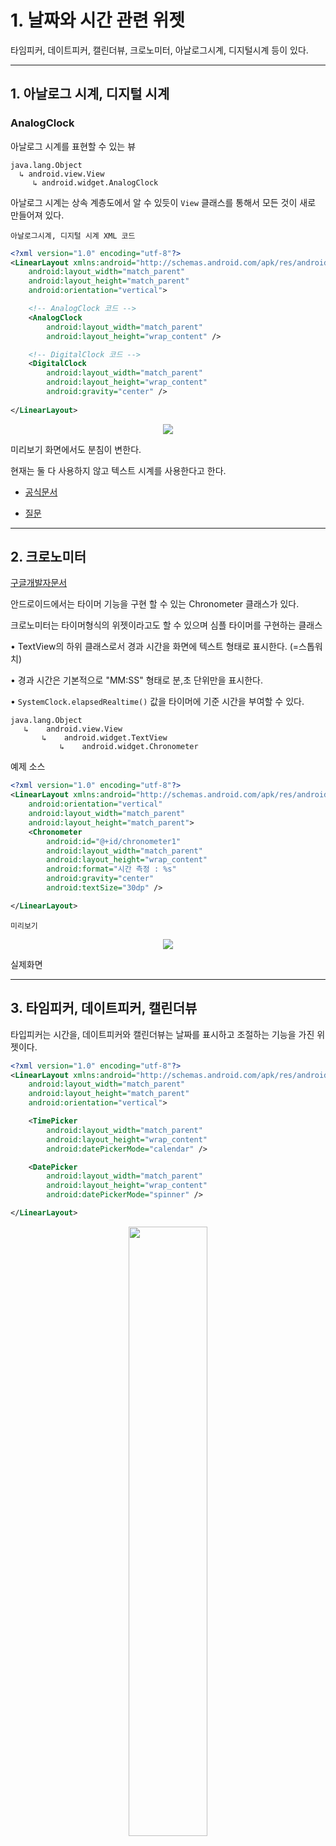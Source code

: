 # 1. 날짜와 시간 관련 위젯
타임피커, 데이트피커, 캘린더뷰, 크로노미터, 아날로그시계, 디지털시계 등이 있다.


---
## 1. 아날로그 시계, 디지털 시계
### AnalogClock
아날로그 시계를 표현할 수 있는 뷰


```shell
java.lang.Object
  ↳ android.view.View
     ↳ android.widget.AnalogClock
```
아날로그 시계는 상속 계층도에서 알 수 있듯이 `View` 클래스를 통해서 모든 것이 새로 만들어져 있다.


`아날로그시계, 디지털 시계 XML 코드`

```xml
<?xml version="1.0" encoding="utf-8"?>
<LinearLayout xmlns:android="http://schemas.android.com/apk/res/android"
    android:layout_width="match_parent"
    android:layout_height="match_parent"
    android:orientation="vertical">

    <!-- AnalogClock 코드 -->
    <AnalogClock
        android:layout_width="match_parent"
        android:layout_height="wrap_content" />

    <!-- DigitalClock 코드 -->
    <DigitalClock
        android:layout_width="match_parent"
        android:layout_height="wrap_content"
        android:gravity="center" />
    
</LinearLayout>
```
<p align="center">
 <img src = "./images/01.png">
</p>


미리보기 화면에서도 분침이 변한다.

현재는 둘 다 사용하지 않고
텍스트 시계를 사용한다고 한다.

- [공식문서](https://developer.android.com/reference/android/widget/TextClock.html)

- [질문](https://stackoverflow.com/questions/43819806/analogclock-and-digitalclock-views-are-missing-in-android-studio)

---

## 2. 크로노미터

[구글개발자문서](https://developer.android.com/reference/android/widget/Chronometer)<br>

안드로이드에서는 타이머 기능을 구현 할 수 있는 Chronometer 클래스가 있다.

크로노미터는 타이머형식의 위젯이라고도 할 수 있으며 심플 타이머를 구현하는 클래스

• TextView의 하위 클래스로서 경과 시간을 화면에 텍스트 형태로 표시한다. (=스톱워치)

• 경과 시간은 기본적으로 "MM:SS" 형태로 분,초 단위만을 표시한다.

• `SystemClock.elapsedRealtime()` 값을 타이머에 
기준 시간을 부여할 수 있다.

```shell
java.lang.Object
   ↳ 	android.view.View
  	   ↳ 	android.widget.TextView
  	  	   ↳ 	android.widget.Chronometer
```


예제 소스

```xml
<?xml version="1.0" encoding="utf-8"?>
<LinearLayout xmlns:android="http://schemas.android.com/apk/res/android"
    android:orientation="vertical"
    android:layout_width="match_parent"
    android:layout_height="match_parent">
    <Chronometer
        android:id="@+id/chronometer1"
        android:layout_width="match_parent"
        android:layout_height="wrap_content"
        android:format="시간 측정 : %s"
        android:gravity="center"
        android:textSize="30dp" />

</LinearLayout>
```

`미리보기`
<p align="center">
 <img src = "./images/02.png">
</p>

실제화면






---

## 3. 타임피커, 데이트피커, 캘린더뷰

타입피커는 시간을,
데이트피커와 캘린더뷰는 날짜를 표시하고 조절하는 기능을 가진 위젯이다.


```xml
<?xml version="1.0" encoding="utf-8"?>
<LinearLayout xmlns:android="http://schemas.android.com/apk/res/android"
    android:layout_width="match_parent"
    android:layout_height="match_parent"
    android:orientation="vertical">

    <TimePicker
        android:layout_width="match_parent"
        android:layout_height="wrap_content"
        android:datePickerMode="calendar" />

    <DatePicker
        android:layout_width="match_parent"
        android:layout_height="wrap_content"
        android:datePickerMode="spinner" />

</LinearLayout>
```
<p align="center">
 <img src = "./images/03.png" width="50%" height="50%">
</p>

### 타임피커
```xml
<?xml version="1.0" encoding="utf-8"?>
<LinearLayout xmlns:android="http://schemas.android.com/apk/res/android"
    android:orientation="vertical"
    android:layout_width="match_parent"
    android:layout_height="match_parent">

    <!-- 이전 버전 -->
    <TimePicker
        android:layout_width="match_parent"
        android:layout_height="wrap_content"
        android:datePickerMode="spinner" />
    <!-- 최신 버전 -->
    <TimePicker
        android:layout_width="match_parent"
        android:layout_height="wrap_content"
        android:datePickerMode="calendar" />
</LinearLayout>
```

<p align="center">
 <img src = "./images/04.png">
</p>

### 데이트피커

```xml
<?xml version="1.0" encoding="utf-8"?>
<LinearLayout xmlns:android="http://schemas.android.com/apk/res/android"
    android:orientation="vertical"
    android:layout_width="match_parent"
    android:layout_height="match_parent">

    <!-- 이전 버전 -->
    <DatePicker
        android:layout_width="match_parent"
        android:layout_height="wrap_content"
        android:datePickerMode="spinner" />

    <!-- 최신 버전 -->
    <DatePicker
        android:layout_width="match_parent"
        android:layout_height="wrap_content"
        android:datePickerMode="calendar" />
</LinearLayout>
```
<p align="center">
 <img src = "./images/05.png" width="50%" height="50%">
</p>


<p align="center">
 <img src = "./images/06.png" width="50%" height="50%">
</p>


---

#### 실습

리니어레이아웃
- 리니어레이아웃의 layout_weight 을 1로 설정.
- 프레임레이아웃을 두고 안에 캘린더뷰 1개, 타임피커 1개를 생성.
- 위젯의 아이디는 calendarView1, timePicker1.


```xml
<?xml version="1.0" encoding="utf-8"?>
<LinearLayout xmlns:android="http://schemas.android.com/apk/res/android"
    xmlns:tools="http://schemas.android.com/tools"
    android:layout_width="match_parent"
    android:layout_height="match_parent"
    android:orientation="vertical">

    <Chronometer
        android:id="@+id/chronometer1"
        android:layout_width="match_parent"
        android:layout_height="wrap_content"
        android:format="예약에 걸린 시간 %s"
        android:gravity="center"
        android:textSize="22dp" />

    <Button
        android:id="@+id/btnStart"
        android:layout_width="match_parent"
        android:layout_height="wrap_content"
        android:text="예약 시작"
        android:textColor="@color/white" />

    <RadioGroup
        android:layout_width="wrap_content"
        android:layout_height="wrap_content">

        <RadioButton
            android:id="@+id/rdoCal"
            android:layout_width="wrap_content"
            android:layout_height="wrap_content"
            android:text="날짜 설정(캘린더뷰)" />

        <RadioButton
            android:id="@+id/rdoTime"
            android:layout_width="wrap_content"
            android:layout_height="wrap_content"
            android:text="시간 설정" />
    </RadioGroup>

    <LinearLayout
        android:layout_width="match_parent"
        android:layout_height="0dp"
        android:layout_weight="1"
        android:orientation="vertical">

        <FrameLayout
            android:layout_width="match_parent"
            android:layout_height="wrap_content"
            tools:ignore="UselessParent">

            <CalendarView
                android:id="@+id/calendarView1"
                android:showWeekNumber="false"
                android:layout_width="match_parent"
                android:layout_height="wrap_content" />

            <TimePicker
                android:id="@+id/timePicker1"
                android:layout_width="match_parent"
                android:timePickerMode="spinner"
                android:layout_height="wrap_content" />
        </FrameLayout>
    </LinearLayout>


    <LinearLayout
        android:layout_width="match_parent"
        android:layout_height="wrap_content"
        android:background="#3C3B3B"
        android:orientation="horizontal">
        <Button
            android:id="@+id/btnEnd"
            android:layout_width="wrap_content"
            android:layout_height="wrap_content"
            android:text="예약완료"
            android:layout_marginRight="10dp"
            android:gravity="center"/>

        <TextView
            android:id="@+id/tvYear"
            android:layout_width="wrap_content"
            android:layout_height="wrap_content"
            android:text="0000"
            />
        <TextView
            android:layout_width="wrap_content"
            android:layout_height="wrap_content"
            android:text="년"
            />
        <TextView
            android:id="@+id/tvMonth"
            android:layout_width="wrap_content"
            android:layout_height="wrap_content"
            android:text="00"
            />
        <TextView
            android:layout_width="wrap_content"
            android:layout_height="wrap_content"
            android:text="월"
            />
        <TextView
            android:id="@+id/tvDay"
            android:layout_width="wrap_content"
            android:layout_height="wrap_content"
            android:text="00"
            />
        <TextView
            android:layout_width="wrap_content"
            android:layout_height="wrap_content"
            android:text="일"
            />
        <TextView
            android:id="@+id/tvHour"
            android:layout_width="wrap_content"
            android:layout_height="wrap_content"
            android:text="00"
            />
        <TextView
            android:layout_width="wrap_content"
            android:layout_height="wrap_content"
            android:text="시"
            />
        <TextView
            android:id="@+id/tvMinute"
            android:layout_width="wrap_content"
            android:layout_height="wrap_content"
            android:text="00"
            />
        <TextView
            android:layout_width="wrap_content"
            android:layout_height="wrap_content"
            android:text="분"
            />
        <TextView
            android:layout_width="wrap_content"
            android:layout_height="wrap_content"
            android:text=" 예약함" />
    </LinearLayout>

</LinearLayout>
```

---

`mainActivity.kt` 작업

```kotlin
package com.example.android_kotlin_basic

import android.annotation.SuppressLint
import android.graphics.Color
import android.os.Bundle
import android.os.SystemClock
import android.view.View
import android.widget.Button
import android.widget.CalendarView
import android.widget.Chronometer
import android.widget.RadioButton
import android.widget.TextView
import android.widget.TimePicker
import androidx.appcompat.app.AppCompatActivity

class MainActivity2 : AppCompatActivity() {

    // 전역 변수 선언
    // 12개의 위젯에 대응할 위젯 변수 12개
    // 캘린더 뷰에서 선택할 연, 월,일에 해당하는 변수
    private lateinit var chronometer1: Chronometer

    private lateinit var btnStart: Button
    private lateinit var btnEnd: Button

    private lateinit var rdoCal: RadioButton
    private lateinit var rdoTime: RadioButton

    private lateinit var calendarView1: CalendarView
    private lateinit var timePicker1: TimePicker

    private lateinit var tvYear: TextView
    private lateinit var tvMonth: TextView
    private lateinit var tvDay: TextView
    private lateinit var tvHour: TextView
    private lateinit var tvMinute: TextView

    var selectYear: Int = 0
    var selectMonth: Int = 0
    var selectDay: Int = 0

    @SuppressLint("MissingInflatedId")
    override fun onCreate(savedInstanceState: Bundle?) {
        super.onCreate(savedInstanceState)
        setContentView(R.layout.lnearlayout_time4_exam)

        title = "시간 예약"

        // 버튼
        btnStart = findViewById(R.id.btnStart)
        btnEnd = findViewById(R.id.btnEnd)

        // 크로노미터
        chronometer1 = findViewById(R.id.chronometer1)

        // 라디오버튼 2개
        rdoCal = findViewById(R.id.rdoCal)
        rdoTime = findViewById(R.id.rdoTime)

        // FrameLayout의 2개 위젯
        timePicker1 = findViewById(R.id.timePicker1)
        calendarView1 = findViewById(R.id.calendarView1)

        // 텍스트 뷰 중에서 연, 월, 일, 시, 분 숫자
        tvYear = findViewById(R.id.tvYear)
        tvMonth = findViewById(R.id.tvMonth)
        tvDay = findViewById(R.id.tvDay)
        tvHour = findViewById(R.id.tvHour)
        tvMinute = findViewById(R.id.tvMinute)

        // 처음에 2개는 안보이게 설정
        timePicker1.visibility = View.INVISIBLE
        calendarView1.visibility = View.INVISIBLE

        rdoCal.setOnClickListener {
            timePicker1.visibility = View.INVISIBLE
            calendarView1.visibility = View.VISIBLE
        }
        rdoTime.setOnClickListener {
            timePicker1.visibility = View.VISIBLE
            calendarView1.visibility = View.INVISIBLE
        }

        // 타이머 설정
        btnStart.setOnClickListener {
            chronometer1.base = SystemClock.elapsedRealtime()
            chronometer1.start()
            chronometer1.setTextColor(Color.RED)
        }

        // 버튼을 클릭하면 날짜, 시간을 가져온다.
        btnEnd.setOnClickListener {
            chronometer1.stop()
            chronometer1.setTextColor(Color.BLUE)

            tvYear.text = selectYear.toString()
            tvMonth.text = selectMonth.toString()
            tvDay.text = selectDay.toString()

            tvHour.text = timePicker1.currentHour.toString()
            tvMinute.text = timePicker1.currentMinute.toString()

        }
        calendarView1.setOnDateChangeListener { view, year, month, dayOfMonth ->
            selectYear = year
            selectMonth = month + 1
            selectDay = dayOfMonth
        }

    }
}
```
<p align="center">
 <img src = "./images/07.png" width="50%" height="50%">
</p>

<p align="center">
 <img src = "./images/08.png" width="50%" height="50%"">
</p>

<p align="center">
 <img src = "./images/09.png " width="50%" height="50%">
</p>

<p align="center">
 <img src = "./images/10.png" width="50%" height="50%">
</p>
